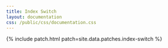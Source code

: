 ```yaml
---
title: Index Switch
layout: documentation
css: /public/css/documentation.css
---
```


{% include patch.html patch=site.data.patches.index-switch %}

